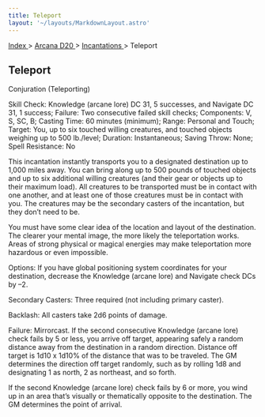 ```yaml
---
title: Teleport
layout: '~/layouts/MarkdownLayout.astro'
---
```


[ Index ](/) > [ Arcana D20 ](/arcana.d20.srd) > [ Incantations ](/arcana.d20.srd/incantations) > Teleport

##  Teleport

Conjuration (Teleporting)

Skill Check: Knowledge (arcane lore) DC 31, 5 successes, and Navigate DC 31, 1
success; Failure: Two consecutive failed skill checks; Components: V, S, SC,
B; Casting Time: 60 minutes (minimum); Range: Personal and Touch; Target: You,
up to six touched willing creatures, and touched objects weighing up to 500
lb./level; Duration: Instantaneous; Saving Throw: None; Spell Resistance: No

This incantation instantly transports you to a designated destination up to
1,000 miles away. You can bring along up to 500 pounds of touched objects and
up to six additional willing creatures (and their gear or objects up to their
maximum load). All creatures to be transported must be in contact with one
another, and at least one of those creatures must be in contact with you. The
creatures may be the secondary casters of the incantation, but they don’t need
to be.

You must have some clear idea of the location and layout of the destination.
The clearer your mental image, the more likely the teleportation works. Areas
of strong physical or magical energies may make teleportation more hazardous
or even impossible.

Options: If you have global positioning system coordinates for your
destination, decrease the Knowledge (arcane lore) and Navigate check DCs by
–2.

Secondary Casters: Three required (not including primary caster).

Backlash: All casters take 2d6 points of damage.

Failure: Mirrorcast. If the second consecutive Knowledge (arcane lore) check
fails by 5 or less, you arrive off target, appearing safely a random distance
away from the destination in a random direction. Distance off target is 1d10 x
1d10% of the distance that was to be traveled. The GM determines the direction
off target randomly, such as by rolling 1d8 and designating 1 as north, 2 as
northeast, and so forth.

If the second Knowledge (arcane lore) check fails by 6 or more, you wind up in
an area that’s visually or thematically opposite to the destination. The GM
determines the point of arrival.

